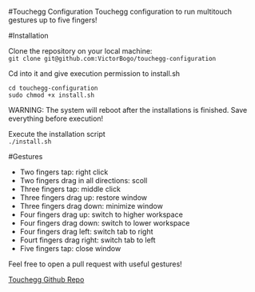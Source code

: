 #Touchegg Configuration
Touchegg configuration to run multitouch gestures up to five fingers!

#Installation

Clone the repository on your local machine: </br>
`git clone git@github.com:VictorBogo/touchegg-configuration`

Cd into it and give execution permission to install.sh </br>
```
cd touchegg-configuration
sudo chmod +x install.sh
```

WARNING: The system will reboot after the installations is finished. Save everything before execution! </br>

Execute the installation script </br>
`./install.sh`

#Gestures

* Two fingers tap: right click
* Two fingers drag in all directions: scoll
* Three fingers tap: middle click
* Three fingers drag up: restore window
* Three fingers drag down: minimize window
* Four fingers drag up: switch to higher workspace
* Four fingers drag down: switch to lower workspace
* Four fingers drag left: switch tab to right
* Fourt fingers drag right: switch tab to left
* Five fingers tap: close window

Feel free to open a pull request with useful gestures!

[Touchegg Github Repo](https://github.com/JoseExposito/touchegg)
